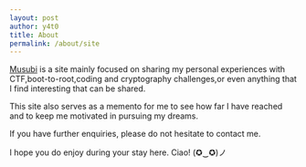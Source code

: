 ```yaml
---
layout: post
author: y4t0
title: About
permalink: /about/site
---
```


[Musubi](/index) is a site mainly focused on sharing my personal experiences with CTF,boot-to-root,coding and cryptography challenges,or even anything that I find interesting that can be shared.

This site also serves as a memento for me to see how far I have reached and to keep me motivated in pursuing my dreams.

If you have further enquiries, please do not hesitate to contact me.

I hope you do enjoy during your stay here. Ciao! (✪‿✪)ノ  
